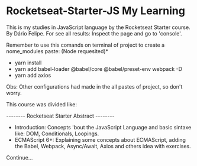 # Rocketseat-Starter-JS My Learning
This is my studies in JavaScript language by the Rocketseat Starter course. By Dário Felipe.
For see all results: Inspect the page and go to 'console'.

Remember to use this comands on terminal of project to create a nome_modules paste: (Node requesited)*
  - yarn install
  - yarn add babel-loader @babel/core @babel/preset-env webpack -D
  - yarn add axios

Obs: Other configurations had made in the all pastes of project, so don't worry.

This course was divided like:

-------- Rocketseat Starter Abstract --------
 - Introduction: Concepts 'bout the JavaScript Language and basic sintaxe like: DOM, Conditionals, Loopings. 
 - ECMAScript 6+: Explaining some concepts about ECMAScript, adding the Babel, Webpack, Async/Await, Axios and others idea with exercises.
 
Continue...

